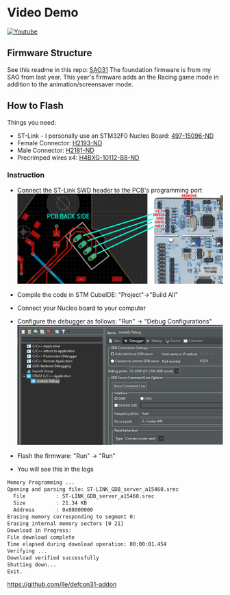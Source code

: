 # Video Demo
[![Youtube](http://i3.ytimg.com/vi/qw46eqpLP1Q/maxresdefault.jpg)](https://www.youtube.com/watch?v=qw46eqpLP1Q)

## Firmware Structure
See this readme in this repo: [SAO31](https://github.com/lle/defcon31-addon)
The foundation firmware is from my SAO from last year. This year's firmware adds an the Racing game mode in addition to the animation/screensaver mode.

## How to Flash
Things you need:
* ST-Link - I personally use an STM32F0 Nucleo Board: [497-15096-ND](https://www.digikey.ca/en/products/detail/stmicroelectronics/NUCLEO-F072RB/5047984)
* Female Connector: [H2193-ND](https://www.digikey.ca/en/products/detail/hirose-electric-co-ltd/DF13-4P-1-25DSA/241767?s=N4IgTCBcDaIBJgIwE4DMBaAcgERAXQF8g)
* Male Connector: [H2181-ND](https://www.digikey.ca/en/products/detail/hirose-electric-co-ltd/DF13-4S-1-25C/241750)
* Precrimped wires x4: [H4BXG-10112-B8-ND](https://www.digikey.ca/en/products/detail/hirose-electric-co-ltd/H4BXG-10112-B8/426117)

### Instruction
* Connect the ST-Link SWD header to the PCB's programming port
![connection](https://raw.githubusercontent.com/lle/defcon31-addon/main/img/stLink.jpg)

* Compile the code in STM CubeIDE: "Project"->"Build All"
* Connect your Nucleo board to your computer
* Configure the debugger as follows: "Run" -> "Debug Configurations"
![connection](https://raw.githubusercontent.com/lle/defcon31-addon/main/img/debugConfig.png)
* Flash the firmware: "Run" -> "Run"
* You will see this in the logs
```
Memory Programming ...
Opening and parsing file: ST-LINK_GDB_server_a15460.srec
  File          : ST-LINK_GDB_server_a15460.srec
  Size          : 21.34 KB 
  Address       : 0x08000000 
Erasing memory corresponding to segment 0:
Erasing internal memory sectors [0 21]
Download in Progress:
File download complete
Time elapsed during download operation: 00:00:01.454
Verifying ...
Download verified successfully 
Shutting down...
Exit.
```
https://github.com/lle/defcon31-addon
